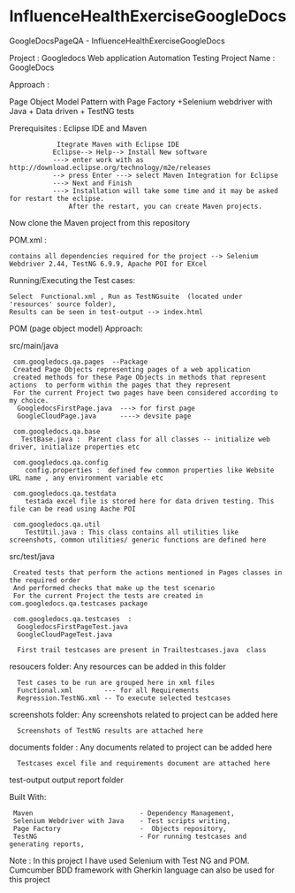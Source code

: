 # InfluenceHealthExerciseGoogleDocs
GoogleDocsPageQA - InfluenceHealthExerciseGoogleDocs

Project : Googledocs Web application Automation Testing
Project Name : GoogleDocs

Approach :

 Page Object Model Pattern with Page Factory +Selenium webdriver with Java + Data driven + TestNG tests

 
Prerequisites : Eclipse IDE and Maven

                Itegrate Maven with Eclipse IDE
               Eclipse--> Help--> Install New software
               ---> enter work with as  http://download.eclipse.org/technology/m2e/releases 
               --> press Enter ---> select Maven Integration for Eclipse
               ---> Next and Finish
               ---> Installation will take some time and it may be asked for restart the eclipse.
                   After the restart, you can create Maven projects.
                   
Now clone the Maven project from this repository

POM.xml   :

    contains all dependencies required for the project --> Selenium Webdriver 2.44, TestNG 6.9.9, Apache POI for EXcel

Running/Executing the Test cases:

    Select  Functional.xml , Run as TestNGsuite  (located under 'resources' source folder), 
    Results can be seen in test-output --> index.html 
  
POM (page object model) Approach:

 
 src/main/java
 
     com.googledocs.qa.pages  --Package
     Created Page Objects representing pages of a web application 
     created methods for these Page Objects in methods that represent actions  to perform within the pages that they represent 
     For the current Project two pages have been considered according to my choice. 
      GoogledocsFirstPage.java  ---> for first page
      GoogleCloudPage.java      ----> devsite page
      
     com.googledocs.qa.base
       TestBase.java :  Parent class for all classes -- initialize web driver, initialize properties etc
     
     com.googledocs.qa.config
        config.properties :  defined few common properties like Website URL name , any environment variable etc
        
     com.googledocs.qa.testdata 
        testada excel file is stored here for data driven testing. This file can be read using Aache POI
        
     com.googledocs.qa.util
        TestUtil.java : This class contains all utilities like screenshots, common utilities/ generic functions are defined here
        
  src/test/java
  
     Created tests that perform the actions mentioned in Pages classes in the required order 
     And performed checks that make up the test scenario 
     For the current Project the tests are created in com.googledocs.qa.testcases package
     
     com.googledocs.qa.testcases  :
      GoogledocsFirstPageTest.java
      GoogleCloudPageTest.java
      
      First trail testcases are present in Trailtestcases.java  class
      
 resoucers folder: Any resources can be added in this folder
 
      Test cases to be run are grouped here in xml files
      Functional.xml        --- for all Requirements
      Regression.TestNG.xml -- To execute selected testcases
      
 screenshots folder: Any screenshots related to project can be added here
 
      Screenshots of TestNG results are attached here
      
documents folder   : Any documents related to project can be added here

      Testcases excel file and requirements document are attached here
      
 test-output
      output report folder
      
Built With:

     Maven                           - Dependency Management,
     Selenium Webdriver with Java    - Test scripts writing,
     Page Factory                    -  Objects repository,
     TestNG                          - For running testcases and generating reports,
      
      
   Note : In this project I have used Selenium with Test NG and POM.
           Cumcumber BDD framework with Gherkin language can also be used for this project
 
 
     
      

  
  
